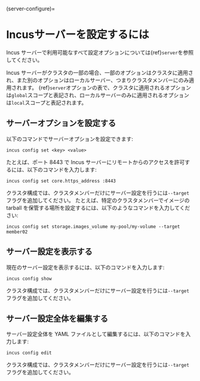 (server-configure)=
# Incusサーバーを設定するには

Incus サーバーで利用可能なすべて設定オプションについては{ref}`server`を参照してください。

Incus サーバーがクラスタの一部の場合、一部のオプションはクラスタに適用され、また別のオプションはローカルサーバー、つまりクラスタメンバーにのみ適用されます。
{ref}`server`オプションの表で、クラスタに適用されるオプションは`global`スコープと表記され、ローカルサーバーのみに適用されるオプションは`local`スコープと表記されます。

## サーバーオプションを設定する

以下のコマンドでサーバーオプションを設定できます:

    incus config set <key> <value>

たとえば、ポート 8443 で Incus サーバーにリモートからのアクセスを許可するには、以下のコマンドを入力します:

    incus config set core.https_address :8443

クラスタ構成では、クラスタメンバーだけにサーバー設定を行うには`--target`フラグを追加してください。
たとえば、特定のクラスタメンバーでイメージの tarball を保管する場所を設定するには、以下のようなコマンドを入力してください:

    incus config set storage.images_volume my-pool/my-volume --target member02

## サーバー設定を表示する

現在のサーバー設定を表示するには、以下のコマンドを入力します:

    incus config show

クラスタ構成では、クラスタメンバーだけにサーバー設定を行うには`--target`フラグを追加してください。

## サーバー設定全体を編集する

サーバー設定全体を YAML ファイルとして編集するには、以下のコマンドを入力します:

    incus config edit

クラスタ構成では、クラスタメンバーだけにサーバー設定を行うには`--target`フラグを追加してください。
